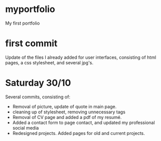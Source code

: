 # myportfolio

My first portfolio

# first commit

Update of the files I already added for user interfaces, consisting of html pages, a css stylesheet, and several jpg's.

# Saturday 30/10

Several commits, consisting of:

- Removal of picture, update of quote in main page.
- cleaning up of stylesheet, removing unnecessary tags
- Removal of CV page and added a pdf of my resumé.
- Added a contact form to page contact, and updated my professional social media
- Redesigned projects. Added pages for old and current projects.
